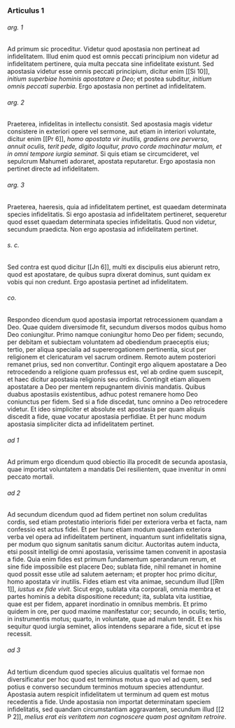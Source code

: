 ### Articulus 1

###### arg. 1
Ad primum sic proceditur. Videtur quod apostasia non pertineat ad infidelitatem. Illud enim quod est omnis peccati principium non videtur ad infidelitatem pertinere, quia multa peccata sine infidelitate existunt. Sed apostasia videtur esse omnis peccati principium, dicitur enim [[Si 10]], *initium superbiae hominis apostatare a Deo*; et postea subditur, *initium omnis peccati superbia*. Ergo apostasia non pertinet ad infidelitatem.

###### arg. 2
Praeterea, infidelitas in intellectu consistit. Sed apostasia magis videtur consistere in exteriori opere vel sermone, aut etiam in interiori voluntate, dicitur enim [[Pr 6]], *homo apostata vir inutilis, gradiens ore perverso, annuit oculis, terit pede, digito loquitur, pravo corde machinatur malum, et in omni tempore iurgia seminat*. Si quis etiam se circumcideret, vel sepulcrum Mahumeti adoraret, apostata reputaretur. Ergo apostasia non pertinet directe ad infidelitatem.

###### arg. 3
Praeterea, haeresis, quia ad infidelitatem pertinet, est quaedam determinata species infidelitatis. Si ergo apostasia ad infidelitatem pertineret, sequeretur quod esset quaedam determinata species infidelitatis. Quod non videtur, secundum praedicta. Non ergo apostasia ad infidelitatem pertinet.

###### s. c.
Sed contra est quod dicitur [[Jn 6]], multi ex discipulis eius abierunt retro, quod est apostatare, de quibus supra dixerat dominus, sunt quidam ex vobis qui non credunt. Ergo apostasia pertinet ad infidelitatem.

###### co.
Respondeo dicendum quod apostasia importat retrocessionem quandam a Deo. Quae quidem diversimode fit, secundum diversos modos quibus homo Deo coniungitur. Primo namque coniungitur homo Deo per fidem; secundo, per debitam et subiectam voluntatem ad obediendum praeceptis eius; tertio, per aliqua specialia ad supererogationem pertinentia, sicut per religionem et clericaturam vel sacrum ordinem. Remoto autem posteriori remanet prius, sed non convertitur. Contingit ergo aliquem apostatare a Deo retrocedendo a religione quam professus est, vel ab ordine quem suscepit, et haec dicitur apostasia religionis seu ordinis. Contingit etiam aliquem apostatare a Deo per mentem repugnantem divinis mandatis. Quibus duabus apostasiis existentibus, adhuc potest remanere homo Deo coniunctus per fidem. Sed si a fide discedat, tunc omnino a Deo retrocedere videtur. Et ideo simpliciter et absolute est apostasia per quam aliquis discedit a fide, quae vocatur apostasia perfidiae. Et per hunc modum apostasia simpliciter dicta ad infidelitatem pertinet.

###### ad 1
Ad primum ergo dicendum quod obiectio illa procedit de secunda apostasia, quae importat voluntatem a mandatis Dei resilientem, quae invenitur in omni peccato mortali.

###### ad 2
Ad secundum dicendum quod ad fidem pertinet non solum credulitas cordis, sed etiam protestatio interioris fidei per exteriora verba et facta, nam confessio est actus fidei. Et per hunc etiam modum quaedam exteriora verba vel opera ad infidelitatem pertinent, inquantum sunt infidelitatis signa, per modum quo signum sanitatis sanum dicitur. Auctoritas autem inducta, etsi possit intelligi de omni apostasia, verissime tamen convenit in apostasia a fide. Quia enim fides est primum fundamentum sperandarum rerum, et sine fide impossibile est placere Deo; sublata fide, nihil remanet in homine quod possit esse utile ad salutem aeternam; et propter hoc primo dicitur, homo apostata vir inutilis. Fides etiam est vita animae, secundum illud [[Rm 1]], *iustus ex fide vivit*. Sicut ergo, sublata vita corporali, omnia membra et partes hominis a debita dispositione recedunt; ita, sublata vita iustitiae, quae est per fidem, apparet inordinatio in omnibus membris. Et primo quidem in ore, per quod maxime manifestatur cor; secundo, in oculis; tertio, in instrumentis motus; quarto, in voluntate, quae ad malum tendit. Et ex his sequitur quod iurgia seminet, alios intendens separare a fide, sicut et ipse recessit.

###### ad 3
Ad tertium dicendum quod species alicuius qualitatis vel formae non diversificatur per hoc quod est terminus motus a quo vel ad quem, sed potius e converso secundum terminos motuum species attenduntur. Apostasia autem respicit infidelitatem ut terminum ad quem est motus recedentis a fide. Unde apostasia non importat determinatam speciem infidelitatis, sed quandam circumstantiam aggravantem, secundum illud [[2 P 2]], *melius erat eis veritatem non cognoscere quam post agnitam retroire*.

